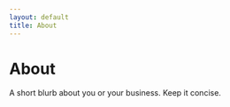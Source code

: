 ```yaml
---
layout: default
title: About
---
```

# About

A short blurb about you or your business. Keep it concise.
